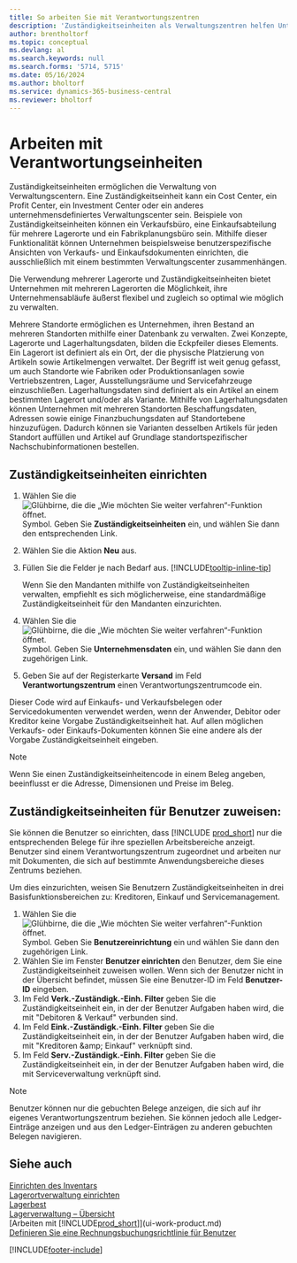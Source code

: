 ```yaml
---
title: So arbeiten Sie mit Verantwortungszentren
description: 'Zuständigkeitseinheiten als Verwaltungszentren helfen Unternehmen, benutzerspezifische Ansichten von Einkaufs- und Kaufbelegen festzulegen, die sich ausschließlich auf das jeweilige Zentrum beziehen.'
author: brentholtorf
ms.topic: conceptual
ms.devlang: al
ms.search.keywords: null
ms.search.forms: '5714, 5715'
ms.date: 05/16/2024
ms.author: bholtorf
ms.service: dynamics-365-business-central
ms.reviewer: bholtorf
---
```

# Arbeiten mit Verantwortungseinheiten

Zuständigkeitseinheiten ermöglichen die Verwaltung von Verwaltungscentern. Eine Zuständigkeitseinheit kann ein Cost Center, ein Profit Center, ein Investment Center oder ein anderes unternehmensdefiniertes Verwaltungscenter sein. Beispiele von Zuständigkeitseinheiten können ein Verkaufsbüro, eine Einkaufsabteilung für mehrere Lagerorte und ein Fabrikplanungsbüro sein. Mithilfe dieser Funktionalität können Unternehmen beispielsweise benutzerspezifische Ansichten von Verkaufs- und Einkaufsdokumenten einrichten, die ausschließlich mit einem bestimmten Verwaltungscenter zusammenhängen.  

Die Verwendung mehrerer Lagerorte und Zuständigkeitseinheiten bietet Unternehmen mit mehreren Lagerorten die Möglichkeit, ihre Unternehmensabläufe äußerst flexibel und zugleich so optimal wie möglich zu verwalten.

Mehrere Standorte ermöglichen es Unternehmen, ihren Bestand an mehreren Standorten mithilfe einer Datenbank zu verwalten. Zwei Konzepte, Lagerorte und Lagerhaltungsdaten, bilden die Eckpfeiler dieses Elements. Ein Lagerort ist definiert als ein Ort, der die physische Platzierung von Artikeln sowie Artikelmengen verwaltet. Der Begriff ist weit genug gefasst, um auch Standorte wie Fabriken oder Produktionsanlagen sowie Vertriebszentren, Lager, Ausstellungsräume und Servicefahrzeuge einzuschließen. Lagerhaltungsdaten sind definiert als ein Artikel an einem bestimmten Lagerort und/oder als Variante. Mithilfe von Lagerhaltungsdaten können Unternehmen mit mehreren Standorten Beschaffungsdaten, Adressen sowie einige Finanzbuchungsdaten auf Standortebene hinzuzufügen. Dadurch können sie Varianten desselben Artikels für jeden Standort auffüllen und Artikel auf Grundlage standortspezifischer Nachschubinformationen bestellen.  

## Zuständigkeitseinheiten einrichten

1. Wählen Sie die ![Glühbirne, die die „Wie möchten Sie weiter verfahren“-Funktion öffnet.](media/ui-search/search_small.png "Wie möchten Sie weiter verfahren?") Symbol. Geben Sie **Zuständigkeitseinheiten** ein, und wählen Sie dann den entsprechenden Link.  
2. Wählen Sie die Aktion **Neu** aus.  
3. Füllen Sie die Felder je nach Bedarf aus. [!INCLUDE[tooltip-inline-tip](includes/tooltip-inline-tip_md.md)]  

    Wenn Sie den Mandanten mithilfe von Zuständigkeitseinheiten verwalten, empfiehlt es sich möglicherweise, eine standardmäßige Zuständigkeitseinheit für den Mandanten einzurichten.
4. Wählen Sie die ![Glühbirne, die die „Wie möchten Sie weiter verfahren“-Funktion öffnet.](media/ui-search/search_small.png "Wie möchten Sie weiter verfahren?") Symbol. Geben Sie **Unternehmensdaten** ein, und wählen Sie dann den zugehörigen Link.
5. Geben Sie auf der Registerkarte  **Versand**  im Feld  **Verantwortungszentrum**  einen Verantwortungszentrumcode ein.

Dieser Code wird auf Einkaufs- und Verkaufsbelegen oder Servicedokumenten verwendet werden, wenn der Anwender, Debitor oder Kreditor keine Vorgabe Zuständigkeitseinheit hat. Auf allen möglichen Verkaufs- oder Einkaufs-Dokumenten können Sie eine andere als der Vorgabe Zuständigkeitseinheit eingeben.

> [!NOTE]  
> Wenn Sie einen Zuständigkeitseinheitencode in einem Beleg angeben, beeinflusst er die Adresse, Dimensionen und Preise im Beleg.  

## Zuständigkeitseinheiten für Benutzer zuweisen:

Sie können die Benutzer so einrichten, dass [!INCLUDE [prod_short](includes/prod_short.md)] nur die entsprechenden Belege für ihre speziellen Arbeitsbereiche anzeigt. Benutzer sind einem Verantwortungszentrum zugeordnet und arbeiten nur mit Dokumenten, die sich auf bestimmte Anwendungsbereiche dieses Zentrums beziehen.  

Um dies einzurichten, weisen Sie Benutzern Zuständigkeitseinheiten in drei Basisfunktionsbereichen zu: Kreditoren, Einkauf und Servicemanagement.  

1. Wählen Sie die ![Glühbirne, die die „Wie möchten Sie weiter verfahren“-Funktion öffnet.](media/ui-search/search_small.png "Wie möchten Sie weiter verfahren?") Symbol. Geben Sie **Benutzereinrichtung** ein und wählen Sie dann den zugehörigen Link.  
2. Wählen Sie im Fenster **Benutzer einrichten** den Benutzer, dem Sie eine Zuständigkeitseinheit zuweisen wollen. Wenn sich der Benutzer nicht in der Übersicht befindet, müssen Sie eine Benutzer-ID im Feld **Benutzer-ID** eingeben.  
3. Im Feld **Verk.-Zuständigk.-Einh. Filter** geben Sie die Zuständigkeitseinheit ein, in der der Benutzer Aufgaben haben wird, die mit "Debitoren &amp; Verkauf" verbunden sind.  
4. Im Feld  **Eink.-Zuständigk.-Einh. Filter** geben Sie die Zuständigkeitseinheit ein, in der der Benutzer Aufgaben haben wird, die mit "Kreditoren &amp;amp; Einkauf" verknüpft sind.  
5. Im Feld **Serv.-Zuständigk.-Einh. Filter** geben Sie die Zuständigkeitseinheit ein, in der der Benutzer Aufgaben haben wird, die mit Serviceverwaltung verknüpft sind.  

> [!NOTE]  
> Benutzer können nur die gebuchten Belege anzeigen, die sich auf ihr eigenes Verantwortungszentrum beziehen. Sie können jedoch alle Ledger-Einträge anzeigen und aus den Ledger-Einträgen zu anderen gebuchten Belegen navigieren.

## Siehe auch 

[Einrichten des Inventars](inventory-setup-inventory.md)    
[Lagerortverwaltung einrichten](warehouse-setup-warehouse.md)    
[Lagerbest](inventory-manage-inventory.md)    
[Lagerverwaltung – Übersicht ](design-details-warehouse-management.md)  
[Arbeiten mit [!INCLUDE[prod_short](includes/prod_short.md)]](ui-work-product.md)    
[Definieren Sie eine Rechnungsbuchungsrichtlinie für Benutzer](admin-setup-invoice-posting-policy.md)  

[!INCLUDE[footer-include](includes/footer-banner.md)]
